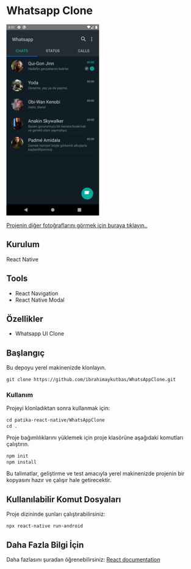 # Whatsapp Clone

<img src="images/Chats.png" height="500">

[Projenin diğer fotoğraflarını görmek için buraya tıklayın..](https://github.com/ibrahimaykutbas/WhatsAppClone/tree/main/images)

## Kurulum

React Native

## Tools

- React Navigation
- React Native Modal

## Özellikler

- Whatsapp UI Clone

## Başlangıç

Bu depoyu yerel makinenizde klonlayın.

```
git clone https://github.com/ibrahimaykutbas/WhatsAppClone.git
```

### Kullanım

Projeyi klonladıktan sonra kullanmak için:

```
cd patika-react-native/WhatsAppClone
cd .
```

Proje bağımlılıklarını yüklemek için proje klasörüne aşağıdaki komutları çalıştırın.

```
npm init
npm install
```

Bu talimatlar, geliştirme ve test amacıyla yerel makinenizde projenin bir kopyasını hazır ve çalışır hale getirecektir.

## Kullanılabilir Komut Dosyaları

Proje dizininde şunları çalıştırabilirsiniz:

```
npx react-native run-android
```

## Daha Fazla Bilgi İçin

Daha fazlasını şuradan öğrenebilirsiniz: [React documentation](https://reactnative.dev/)

